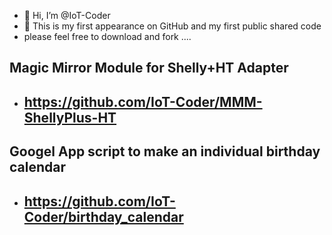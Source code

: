 - 👋 Hi, I’m @IoT-Coder
- 👀 This is my first appearance on GitHub and my first public shared code
- please feel free to download and fork ....

## Magic Mirror Module for Shelly+HT Adapter ##
* ## https://github.com/IoT-Coder/MMM-ShellyPlus-HT ##

## Googel App script to make an individual birthday calendar ##
* ## https://github.com/IoT-Coder/birthday_calendar ##


<!---
- 🌱 I’m currently learning ...
- 💞️ I’m looking to collaborate on ...
- 📫 How to reach me ...
--->
<!---
IoT-Coder/IoT-Coder is a ✨ special ✨ repository because its `README.md` (this file) appears on your GitHub profile.
You can click the Preview link to take a look at your changes.
--->
